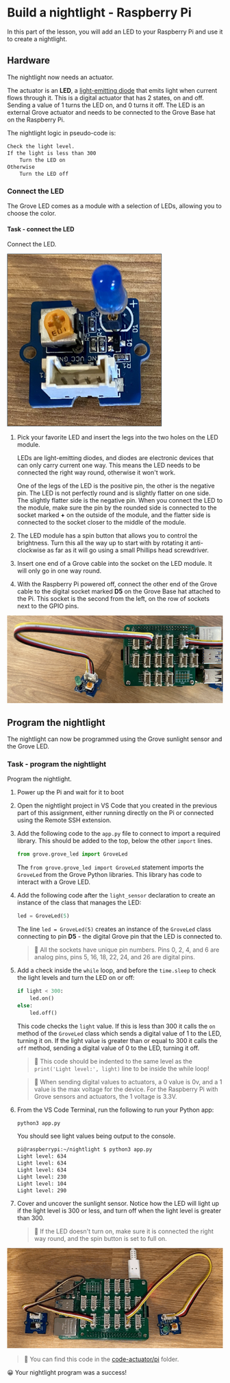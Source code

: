 # Build a nightlight - Raspberry Pi

In this part of the lesson, you will add an LED to your Raspberry Pi and use it to create a nightlight.

## Hardware

The nightlight now needs an actuator.

The actuator is an **LED**, a [light-emitting diode](https://wikipedia.org/wiki/Light-emitting_diode) that emits light when current flows through it. This is a digital actuator that has 2 states, on and off. Sending a value of 1 turns the LED on, and 0 turns it off. The LED is an external Grove actuator and needs to be connected to the Grove Base hat on the Raspberry Pi.

The nightlight logic in pseudo-code is:

```output
Check the light level.
If the light is less than 300
    Turn the LED on
Otherwise
    Turn the LED off
```

### Connect the LED

The Grove LED comes as a module with a selection of LEDs, allowing you to choose the color.

#### Task - connect the LED

Connect the LED.

![A grove LED](../../../images/grove-led.png)

1. Pick your favorite LED and insert the legs into the two holes on the LED module.

    LEDs are light-emitting diodes, and diodes are electronic devices that can only carry current one way. This means the LED needs to be connected the right way round, otherwise it won't work.

    One of the legs of the LED is the positive pin, the other is the negative pin. The LED is not perfectly round and is slightly flatter on one side. The slightly flatter side is the negative pin. When you connect the LED to the module, make sure the pin by the rounded side is connected to the socket marked **+** on the outside of the module, and the flatter side is connected to the socket closer to the middle of the module.

1. The LED module has a spin button that allows you to control the brightness. Turn this all the way up to start with by rotating it anti-clockwise as far as it will go using a small Phillips head screwdriver.

1. Insert one end of a Grove cable into the socket on the LED module. It will only go in one way round.

1. With the Raspberry Pi powered off, connect the other end of the Grove cable to the digital socket marked **D5** on the Grove Base hat attached to the Pi. This socket is the second from the left, on the row of sockets next to the GPIO pins.

![The grove LED connected to socket D5](../../../images/pi-led.png)

## Program the nightlight

The nightlight can now be programmed using the Grove sunlight sensor and the Grove LED.

### Task - program the nightlight

Program the nightlight.

1. Power up the Pi and wait for it to boot

1. Open the nightlight project in VS Code that you created in the previous part of this assignment, either running directly on the Pi or connected using the Remote SSH extension.

1. Add the following code to the `app.py` file to connect to import a required library. This should be added to the top, below the other `import` lines.

    ```python
    from grove.grove_led import GroveLed
    ```

    The `from grove.grove_led import GroveLed` statement imports the `GroveLed` from the Grove Python libraries. This library has code to interact with a Grove LED.

1. Add the following code after the `light_sensor` declaration to create an instance of the class that manages the LED:

    ```python
    led = GroveLed(5)
    ```

    The line `led = GroveLed(5)` creates an instance of the `GroveLed` class connecting to pin **D5** - the digital Grove pin that the LED is connected to.

    > 💁 All the sockets have unique pin numbers. Pins 0, 2, 4, and 6 are analog pins, pins 5, 16, 18, 22, 24, and 26 are digital pins.

1. Add a check inside the `while` loop, and before the `time.sleep` to check the light levels and turn the LED on or off:

    ```python
    if light < 300:
        led.on()
    else:
        led.off()
    ```

    This code checks the `light` value. If this is less than 300 it calls the `on` method of the `GroveLed` class which sends a digital value of 1 to the LED, turning it on. If the light value is greater than or equal to 300 it calls the `off` method, sending a digital value of 0 to the LED, turning it off.

    > 💁 This code should be indented to the same level as the `print('Light level:', light)` line to be inside the while loop!

    > 💁 When sending digital values to actuators, a 0 value is 0v, and a 1 value is the max voltage for the device. For the Raspberry Pi with Grove sensors and actuators, the 1 voltage is 3.3V.

1. From the VS Code Terminal, run the following to run your Python app:

    ```sh
    python3 app.py
    ```

    You should see light values being output to the console.

    ```output
    pi@raspberrypi:~/nightlight $ python3 app.py 
    Light level: 634
    Light level: 634
    Light level: 634
    Light level: 230
    Light level: 104
    Light level: 290
    ```

1. Cover and uncover the sunlight sensor. Notice how the LED will light up if the light level is 300 or less, and turn off when the light level is greater than 300.

    > 💁 If the LED doesn't turn on, make sure it is connected the right way round, and the spin button is set to full on.

![The LED connected to the Pi turning on and off as the light level changes](../../../images/pi-running-assignment-1-1.gif)

> 💁 You can find this code in the [code-actuator/pi](code-actuator/pi) folder.

😀 Your nightlight program was a success!
